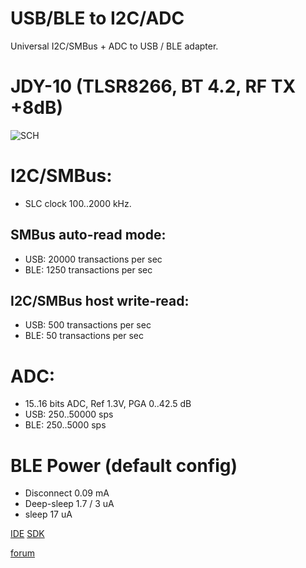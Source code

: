 # USB/BLE to I2C/ADC

Universal I2C/SMBus + ADC to USB / BLE adapter.
# JDY-10 (TLSR8266, BT 4.2, RF TX +8dB)
![SCH](https://github.com/pvvx/UBIA/blob/master/DOCs/img/tBLETST_JDY10_sch.gif)

# I2C/SMBus:
* SLC clock 100..2000 kHz.
## SMBus auto-read mode:
* USB: 20000 transactions per sec
* BLE: 1250 transactions per sec
## I2C/SMBus host write-read: 
* USB: 500 transactions per sec
* BLE: 50 transactions per sec

# ADC:
* 15..16 bits ADC, Ref 1.3V, PGA 0..42.5 dB
* USB: 250..50000 sps 
* BLE: 250..5000 sps

# BLE Power (default config)
* Disconnect 0.09 mA
* Deep-sleep 1.7 / 3 uA
* sleep 17 uA

[IDE](http://wiki.telink-semi.cn/dokuwiki/doku.php?id=menu:tools:ide_quick_start)
[SDK](http://wiki.telink-semi.cn/dokuwiki/doku.php?id=menu:chipset:tslr826x)

[forum](https://esp8266.ru/forum/threads/ble-modul-jdy-10-na-chipe-tlsr8266.4654/)


